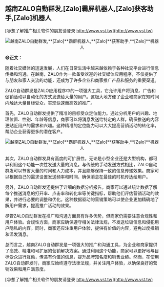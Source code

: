 ## **越南ZALO自動群发,**[Zalo]**霸屏机器人,**[Zalo]**获客助手,**[Zalo]**机器人**

[😍想了解推广相关软件的朋友请登录 http://www.vst.tw](http://www.vst.tw)

 <center><img src="https://vst.tw/MP4/tuiguang/png/0.png" alt="越南ZALO自動群发,**[Zalo]**霸屏机器人,**[Zalo]**获客助手,**[Zalo]**机器人"></center>

**😄正文：**

随着社交媒体的迅速发展，人们在日常生活中越来越依赖于各种社交平台进行信息传播和沟通。在越南，ZALO作为一款备受欢迎的社交媒体应用程序，不仅提供了与朋友和家人交流的功能，还成为了许多企业和商家推广产品和服务的重要渠道。

ZALO自动群发是ZALO应用程序中的一项强大工具，它允许用户将消息、广告和促销活动以自动化的方式发送给大量的用户。这极大地方便了企业和商家在短时间内触达大量目标受众，实现快速而高效的推广。

首先，ZALO自动群发提供了精准的目标受众定位能力。通过分析用户的兴趣、地理位置、性别、年龄等信息，商家可以将消息发送给特定的人群，确保推送的内容更贴近用户的需求和兴趣。这种精准的定位能力可以大大提高营销活动的转化率，帮助企业获得更多的潜在客户。

 <center><img src="https://vst.tw/MP4/tuiguang/png/6.png" alt="越南ZALO自動群发,**[Zalo]**霸屏机器人,**[Zalo]**获客助手,**[Zalo]**机器人"></center>

其次，ZALO自动群发具有高度的可扩展性。无论是小型企业还是大型机构，都可以利用这个功能一次性发送大量的消息。与传统的手动发送方式相比，ZALO自动群发可以节省大量的时间和人力成本，并且能够保持一致的信息传递效果。商家可以根据自己的需求设置发送频率和时间，确保消息在最佳的时机传达给用户。

另外，ZALO自动群发还提供了详细的数据分析报告。商家可以通过统计数据了解每个推送消息的打开率、点击率和转化率等关键指标，帮助他们评估营销活动的效果，并进行必要的调整和优化。这种数据驱动的营销策略可以使企业更加精确地了解用户需求，提高推广活动的效果。

尽管ZALO自动群发在推广和沟通方面具有许多优势，但商家仍需要注意合规性和用户体验。合规性方面，商家应确保遵守相关法律法规，不发送垃圾信息和侵犯用户隐私的内容。同时，商家还应注重用户体验，提供有价值的内容，避免过度推销和滥发消息。

总而言之，越南ZALO自动群发是一项强大的推广和沟通工具，为企业和商家提供了高效、精准和可扩展的营销解决方案。通过利用这个功能，商家可以更好地与目标受众进行互动，传递有价值的信息，提升品牌知名度和销售业绩。然而，在使用ZALO自动群发时，商家应始终遵守法律法规，并关注用户体验，以确保良好的营销效果和用户满意度。

[😍想了解推广相关软件的朋友请登录 http://www.vst.tw](http://www.vst.tw)



